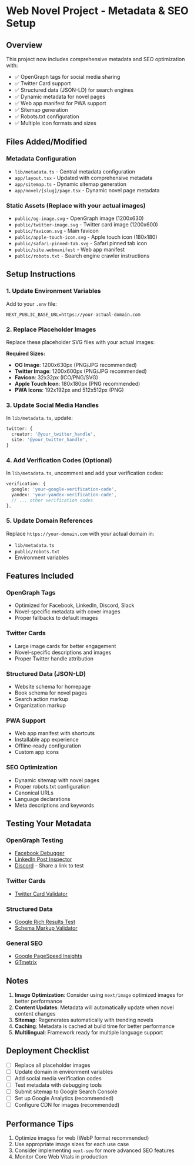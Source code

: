 # Web Novel Project - Metadata & SEO Setup

## Overview

This project now includes comprehensive metadata and SEO optimization with:

- ✅ OpenGraph tags for social media sharing
- ✅ Twitter Card support
- ✅ Structured data (JSON-LD) for search engines
- ✅ Dynamic metadata for novel pages
- ✅ Web app manifest for PWA support
- ✅ Sitemap generation
- ✅ Robots.txt configuration
- ✅ Multiple icon formats and sizes

## Files Added/Modified

### Metadata Configuration

- `lib/metadata.ts` - Central metadata configuration
- `app/layout.tsx` - Updated with comprehensive metadata
- `app/sitemap.ts` - Dynamic sitemap generation
- `app/novel/[slug]/page.tsx` - Dynamic novel page metadata

### Static Assets (Replace with your actual images)

- `public/og-image.svg` - OpenGraph image (1200x630)
- `public/twitter-image.svg` - Twitter card image (1200x600)
- `public/favicon.svg` - Main favicon
- `public/apple-touch-icon.svg` - Apple touch icon (180x180)
- `public/safari-pinned-tab.svg` - Safari pinned tab icon
- `public/site.webmanifest` - Web app manifest
- `public/robots.txt` - Search engine crawler instructions

## Setup Instructions

### 1. Update Environment Variables

Add to your `.env` file:

```env
NEXT_PUBLIC_BASE_URL=https://your-actual-domain.com
```

### 2. Replace Placeholder Images

Replace these placeholder SVG files with your actual images:

**Required Sizes:**

- **OG Image**: 1200x630px (PNG/JPG recommended)
- **Twitter Image**: 1200x600px (PNG/JPG recommended)
- **Favicon**: 32x32px (ICO/PNG/SVG)
- **Apple Touch Icon**: 180x180px (PNG recommended)
- **PWA Icons**: 192x192px and 512x512px (PNG)

### 3. Update Social Media Handles

In `lib/metadata.ts`, update:

```typescript
twitter: {
  creator: '@your_twitter_handle',
  site: '@your_twitter_handle',
}
```

### 4. Add Verification Codes (Optional)

In `lib/metadata.ts`, uncomment and add your verification codes:

```typescript
verification: {
  google: 'your-google-verification-code',
  yandex: 'your-yandex-verification-code',
  // ... other verification codes
},
```

### 5. Update Domain References

Replace `https://your-domain.com` with your actual domain in:

- `lib/metadata.ts`
- `public/robots.txt`
- Environment variables

## Features Included

### OpenGraph Tags

- Optimized for Facebook, LinkedIn, Discord, Slack
- Novel-specific metadata with cover images
- Proper fallbacks to default images

### Twitter Cards

- Large image cards for better engagement
- Novel-specific descriptions and images
- Proper Twitter handle attribution

### Structured Data (JSON-LD)

- Website schema for homepage
- Book schema for novel pages
- Search action markup
- Organization markup

### PWA Support

- Web app manifest with shortcuts
- Installable app experience
- Offline-ready configuration
- Custom app icons

### SEO Optimization

- Dynamic sitemap with novel pages
- Proper robots.txt configuration
- Canonical URLs
- Language declarations
- Meta descriptions and keywords

## Testing Your Metadata

### OpenGraph Testing

- [Facebook Debugger](https://developers.facebook.com/tools/debug/)
- [LinkedIn Post Inspector](https://www.linkedin.com/post-inspector/)
- [Discord](https://discord.com) - Share a link to test

### Twitter Cards

- [Twitter Card Validator](https://cards-dev.twitter.com/validator)

### Structured Data

- [Google Rich Results Test](https://search.google.com/test/rich-results)
- [Schema Markup Validator](https://validator.schema.org/)

### General SEO

- [Google PageSpeed Insights](https://pagespeed.web.dev/)
- [GTmetrix](https://gtmetrix.com/)

## Notes

1. **Image Optimization**: Consider using `next/image` optimized images for better performance
2. **Content Updates**: Metadata will automatically update when novel content changes
3. **Sitemap**: Regenerates automatically with trending novels
4. **Caching**: Metadata is cached at build time for better performance
5. **Multilingual**: Framework ready for multiple language support

## Deployment Checklist

- [ ] Replace all placeholder images
- [ ] Update domain in environment variables
- [ ] Add social media verification codes
- [ ] Test metadata with debugging tools
- [ ] Submit sitemap to Google Search Console
- [ ] Set up Google Analytics (recommended)
- [ ] Configure CDN for images (recommended)

## Performance Tips

1. Optimize images for web (WebP format recommended)
2. Use appropriate image sizes for each use case
3. Consider implementing `next-seo` for more advanced SEO features
4. Monitor Core Web Vitals in production
